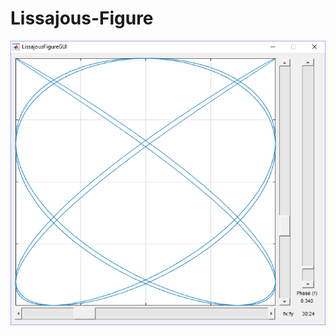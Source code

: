 # Lissajous-Figure


![Poster](https://raw.githubusercontent.com/RA251995/Lissajous-Figure/master/lissajous.png)
